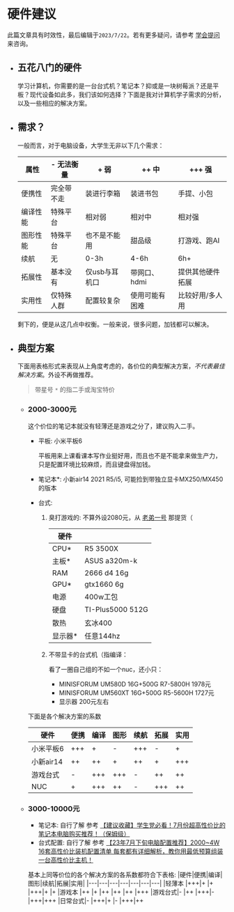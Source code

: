 # 硬件建议

此篇文章具有时效性，最后编辑于`2023/7/22`。若有更多疑问，请参考 [学会提问](./must_learn.md) 来咨询。

* ## 五花八门的硬件
    
    学习计算机，你需要的是一台台式机？笔记本？抑或是一块树莓派？还是平板？现代设备如此多，我们该如何选择？下面是我对计算机学子需求的分析，以及一些相应的解决方案。

* ## 需求？

    一般而言，对于电脑设备，大学生无非以下几个需求：
    
    |属性|- 无法衡量|+ 弱|++ 中|+++ 强
    |---|---|---|---|---
    |便携性|完全带不走|装进行李箱|装进书包|手提、小包
    |编译性能|特殊平台|相对弱|相对中|相对强
    |图形性能|特殊平台|也不是不能用|甜品级|打游戏、跑AI
    |续航|无|0-3h|4-6h|6h+
    |拓展性|基本没有|仅usb与耳机口|带网口、hdmi|提供其他硬件拓展
    |实用性|仅特殊人群|配置较复杂|使用可能有困难|比较好用/多人用

    剩下的，便是从这几点中权衡。一般来说，很多问题，加钱都可以解决。

* ## 典型方案

    下面用表格形式来表现从上角度考虑的，各价位的典型解决方案，*不代表最佳解决方案*。外设不再做推荐。

    >带星号 `*` 的指二手或淘宝特价

    * ### 2000-3000元

        这个价位的笔记本就没有轻薄还是游戏之分了，建议购入二手。

        * 平板: 小米平板6

            平板用来上课看课本写作业挺好用，而且也不是不能拿来做生产力，只是配置环境比较麻烦，而且键盘得加钱。

        * 笔记本*: 小新air14 2021 R5/i5, 可能捡到带独立显卡MX250/MX450的版本

        * 台式: 

            1. 臭打游戏的: 不算外设2080元，从 [老弟一号](https://LDTstore.com.cn) 那提货（

                |硬件||
                |---|---
                |CPU*|      R5 3500X
                |主板*|     ASUS a320m-k
                |RAM|       2666 d4 16g
                |GPU*|      gtx1660 6g
                |电源|      400w工包
                |硬盘|      TI-Plus5000 512G
                |散热|      玄冰400
                |显示器*|   任意144hz

            2. 不带显卡的台式机（指编译：

                看了一圈自己组的不如一个nuc，还小只：

                * MINISFORUM UM580D 16G+500G R7-5800H 1978元
                * MINISFORUM UM560XT 16G+500G R5-5600H 1727元
                * 显示器 200元左右

        下面是各个解决方案的系数

        |硬件        |便携|编译|图形|续航|拓展|实用|
        | ---        |---|---|---|---|---|---|
        | 小米平板6   |+++|+  |-  |+++|-  |+
        | 小新air14  |++ |++ |+  |++ |+  |+++
        | 游戏台式   |-  |+++|+++|-  |++ |++
        | NUC       |+  |+++|++ |-  |+++|++

    * ### 3000-10000元

        * 笔记本: 自行了解 参考 [【建议收藏】学生党必看！7月份超高性价比的笔记本电脑购买推荐！（保姆级）](https://www.bilibili.com/video/BV1SX4y1H7fq)
        * 台式配置: 自行了解 参考 [【23年7月下旬电脑配置推荐】2000~4W 16套高性价比装机配置清单 每套都有详细解析，教你用最低预算组装一台高性价比主机！](https://www.bilibili.com/video/BV18m4y1j7Tf)
        
        基本上同等价位的各个解决方案的各系数都符合下表格: 
        |硬件|便携|编译|图形|续航|拓展|实用|
        |---|---|---|---|---|---|---|
        |轻薄本  |+++|+  |+  |+++|+  |+
        |游戏本  |++ |+  |++ |++ |++ |+++
        |游戏台式|-  |++ |+++|-  |+++|+++
        |日常台式|-  |+++|+  |-  |+++|++